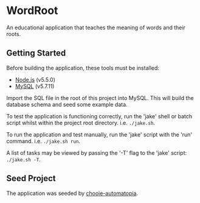 WordRoot
========
An educational application that teaches the meaning of words and their roots.

Getting Started
---------------
Before building the application, these tools must be installed:
- [Node.js](https://nodejs.org/download/release/v5.5.0/) (v5.5.0)
- [MySQL](http://downloads.mysql.com/archives/community/) (v5.7.11)

Import the SQL file in the root of this project into MySQL. This will build the database schema and seed some example data.

To test the application is functioning correctly, run the 'jake' shell or batch script whilst within the project root directory. i.e. `./jake.sh`.

To run the application and test manually, run the 'jake' script with the 'run' command. i.e. `./jake.sh run`.

A list of tasks may be viewed by passing the '-T' flag to the 'jake' script: `./jake.sh -T`.

Seed Project
------------
The application was seeded by [chooie-automatopia](https://github.com/chooie/chooie-automatopia).
